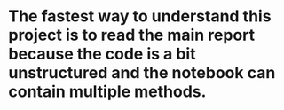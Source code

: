 # The fastest way to understand this project is to read the main report because the code is a bit unstructured and the notebook can contain multiple methods.

